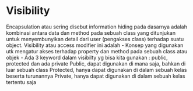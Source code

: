 # Visibility
Encapsulation atau sering disebut information hiding pada dasarnya adalah kombinasi antara data dan method pada sebuah class yang ditunjukan untuk menyembunyikan detail dari user (pengakses class) terhadap suatu object.  Visibility atau access modifier ini adalah  -    Konsep yang digunakan utk mengatur akses terhadap property dan method pada sebuah class atau objek  -    Ada 3 keyword dalam visibilty yg bisa kita gunakan : public, protected dan ada private  Public, dapat digunakan di mana saja, bahkan di luar sebuah class  Protected, hanya dapat digunakan di dalam sebuah kelas beserta turunannya  Private, hanya dapat digunakan di dalam sebuah kelas tertentu saja
